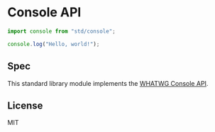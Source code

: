 # Console API

```js
import console from "std/console";

console.log("Hello, world!");
```

## Spec

This standard library module implements the [WHATWG Console API][spec].

[spec]: https://console.spec.whatwg.org

## License

MIT
